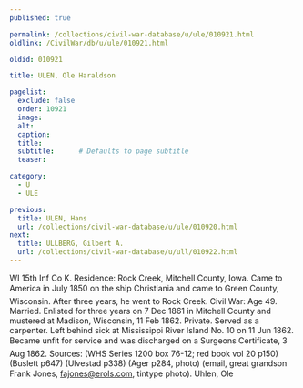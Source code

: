 ```yaml
---
published: true

permalink: /collections/civil-war-database/u/ule/010921.html
oldlink: /CivilWar/db/u/ule/010921.html

oldid: 010921

title: ULEN, Ole Haraldson

pagelist:
  exclude: false
  order: 10921
  image: 
  alt:
  caption:
  title:
  subtitle:      # Defaults to page subtitle
  teaser:

category: 
  - U 
  - ULE

previous:
  title: ULEN, Hans
  url: /collections/civil-war-database/u/ule/010920.html  
next:
  title: ULLBERG, Gilbert A.
  url: /collections/civil-war-database/u/ull/010922.html   
---
```

WI 15th Inf Co K. Residence: Rock Creek, Mitchell County, Iowa. Came to America in July 1850 on the ship &#147;Christiania&#148; and came to Green County, Wisconsin. After three years, he went to Rock Creek. Civil War: Age 49. Married. Enlisted for three years on 7 Dec 1861 in Mitchell County and mustered at Madison, Wisconsin, 11 Feb 1862. Private. Served as a carpenter. Left behind sick at Mississippi River Island No. 10 on 11 Jun 1862. Became unfit for service and was discharged on a Surgeon&#146;s Certificate, 3 Aug 1862. Sources: (WHS Series 1200 box 76-12; red book vol 20 p150) (Buslett p647) (Ulvestad p338) (Ager p284, photo) (email, great grandson Frank Jones, [fajones@erols.com](mailto:fajones@erols.com), tintype photo). &#147;Uhlen, Ole&#148;